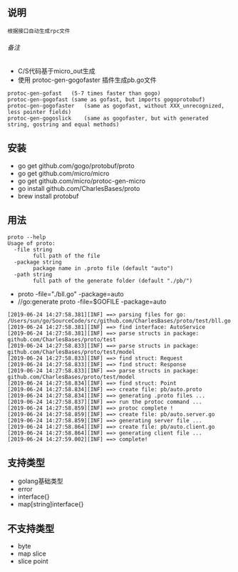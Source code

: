 ## 说明
	根据接口自动生成rpc文件
###### 备注
* C/S代码基于micro_out生成
* 使用 protoc-gen-gogofaster 插件生成pb.go文件
```
protoc-gen-gofast   (5-7 times faster than gogo)
protoc-gen-gogofast (same as gofast, but imports gogoprotobuf)
protoc-gen-gogofaster   (same as gogofast, without XXX_unrecognized, less pointer fields)
protoc-gen-gogoslick    (same as gogofaster, but with generated string, gostring and equal methods)
```

## 安装
* go get github.com/gogo/protobuf/proto
* go get github.com/micro/micro
* go get github.com/micro/protoc-gen-micro
* go install github.com/CharlesBases/proto
* brew install protobuf

## 用法
```
proto --help
Usage of proto:
  -file string
        full path of the file
  -package string
        package name in .proto file (default "auto")
  -path string
        full path of the generate folder (default "./pb/")
```
* proto -file="./bll.go" -package=auto
* //go:generate proto -file=$GOFILE -package=auto

```
[2019-06-24 14:27:58.381][INF] ==> parsing files for go: /Users/sun/go/SourceCode/src/github.com/CharlesBases/proto/test/bll.go
[2019-06-24 14:27:58.381][INF] ==> find interface: AutoService
[2019-06-24 14:27:58.381][INF] ==> parse structs in package: github.com/CharlesBases/proto/test
[2019-06-24 14:27:58.833][INF] ==> parse structs in package: github.com/CharlesBases/proto/test/model
[2019-06-24 14:27:58.833][INF] ==> find struct: Request
[2019-06-24 14:27:58.833][INF] ==> find struct: Response
[2019-06-24 14:27:58.833][INF] ==> parse structs in package: github.com/CharlesBases/proto/test/model
[2019-06-24 14:27:58.834][INF] ==> find struct: Point
[2019-06-24 14:27:58.834][INF] ==> create file: pb/auto.proto
[2019-06-24 14:27:58.834][INF] ==> generating .proto files ...
[2019-06-24 14:27:58.837][INF] ==> run the protoc command ...
[2019-06-24 14:27:58.859][INF] ==> protoc complete !
[2019-06-24 14:27:58.859][INF] ==> create file: pb/auto.server.go
[2019-06-24 14:27:58.859][INF] ==> generating server file ...
[2019-06-24 14:27:58.864][INF] ==> create file: pb/auto.client.go
[2019-06-24 14:27:58.864][INF] ==> generating client file ...
[2019-06-24 14:27:59.002][INF] ==> complete!
```

## 支持类型
* golang基础类型
* error
* interface{}
* map[string]interface{}

## 不支持类型
* byte
* map slice
* slice point